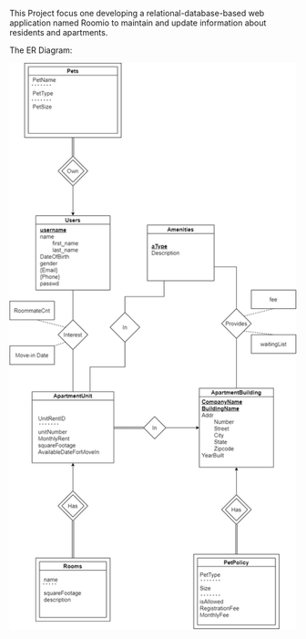 This Project focus one developing a relational-database-based web application named Roomio to maintain and update information about residents and apartments.

The ER Diagram:

![alt text](proj.drawio.png)
